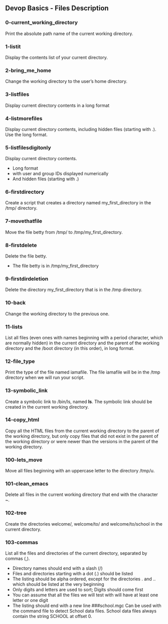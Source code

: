 ## Devop Basics - Files Description
### 0-current_working_directory
Print the absolute path name of the current working directory.
### 1-listit
Display the contents list of your current directory.
### 2-bring_me_home
Change the working directory to the user’s home directory.
### 3-listfiles
Display current directory contents in a long format
### 4-listmorefiles
Display current directory contents, including hidden files (starting with .). Use the long format.
### 5-listfilesdigitonly
Display current directory contents.
- Long format
- with user and group IDs displayed numerically
- And hidden files (starting with .)
### 6-firstdirectory
Create a script that creates a directory named my_first_directory in the /tmp/ directory.
### 7-movethatfile
Move the file betty from /tmp/ to /tmp/my_first_directory.
### 8-firstdelete
Delete the file betty.
- The file betty is in /tmp/my_first_directory
### 9-firstdirdeletion
Delete the directory my_first_directory that is in the /tmp directory.
### 10-back
Change the working directory to the previous one.
### 11-lists
List all files (even ones with names beginning with a period character, which are normally hidden) in the current directory and the parent of the working directory and the /boot directory (in this order), in long format.
### 12-file_type
Print the type of the file named iamafile. The file iamafile will be in the /tmp directory when we will run your script.
### 13-symbolic_link
Create a symbolic link to /bin/ls, named __ls__. The symbolic link should be created in the current working directory.
### 14-copy_html
Copy all the HTML files from the current working directory to the parent of the working directory, but only copy files that did not exist in the parent of the working directory or were newer than the versions in the parent of the working directory.
### 100-lets_move
Move all files beginning with an uppercase letter to the directory /tmp/u.
### 101-clean_emacs
Delete all files in the current working directory that end with the character ~.
### 102-tree
Create the directories welcome/, welcome/to/ and welcome/to/school in the current directory.
### 103-commas
List all the files and directories of the current directory, separated by commas (,).
- Directory names should end with a slash (/)
- Files and directories starting with a dot (.) should be listed
- The listing should be alpha ordered, except for the directories . and .. which should be listed at the very beginning
- Only digits and letters are used to sort; Digits should come first
- You can assume that all the files we will test with will have at least one letter or one digit
- The listing should end with a new line
###school.mgc
Can be used with the command file to detect School data files. School data files always contain the string SCHOOL at offset 0.


